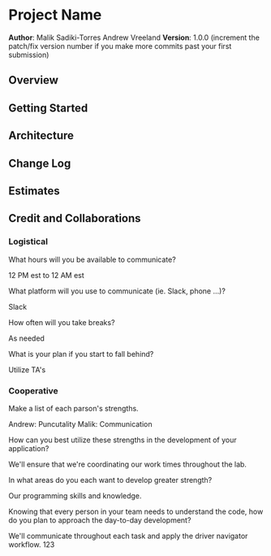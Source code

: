 # Project Name

**Author**: Malik Sadiki-Torres Andrew Vreeland
**Version**: 1.0.0 (increment the patch/fix version number if you make more commits past your first submission)

## Overview
<!-- Provide a high level overview of what this application is and why you are building it, beyond the fact that it's an assignment for this class. (i.e. What's your problem domain?) -->

## Getting Started
<!-- What are the steps that a user must take in order to build this app on their own machine and get it running? -->

## Architecture
<!-- Provide a detailed description of the application design. What technologies (languages, libraries, etc) you're using, and any other relevant design information. -->

## Change Log
<!-- Use this area to document the iterative changes made to your application as each feature is successfully implemented. Use time stamps. Here's an example:

01-01-2001 4:59pm - Application now has a fully-functional express server, with a GET route for the location resource. -->

## Estimates
<!-- See below -->

## Credit and Collaborations

### Logistical

What hours will you be available to communicate?

12 PM est to 12 AM est


What platform will you use to communicate (ie. Slack, phone …)?

Slack

How often will you take breaks?

As needed

What is your plan if you start to fall behind?

Utilize TA's

### Cooperative

Make a list of each parson's strengths.

Andrew: Puncutality
Malik: Communication


How can you best utilize these strengths in the development of your application?

We'll ensure that we're coordinating our work times throughout the lab.

In what areas do you each want to develop greater strength?

Our programming skills and knowledge.

Knowing that every person in your team needs to understand the code, how do you plan to approach the day-to-day development? 

We'll communicate throughout each task and apply the driver navigator workflow. 
123